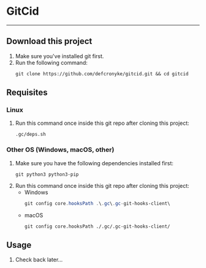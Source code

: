# GitCid  
--------  
  
## Download this project  
  
1. Make sure you've installed git first.
2. Run the following command:
    ```shell
    git clone https://github.com/defcronyke/gitcid.git && cd gitcid
    ```
  
## Requisites  
  
### Linux  
  
1. Run this command once inside this git repo after cloning this project:
    ```shell
    .gc/deps.sh
    ```
  
### Other OS (Windows, macOS, other)  

1. Make sure you have the following dependencies installed first:
    ```shell
    git python3 python3-pip
    ```
2. Run this command once inside this git repo after cloning this project:
   * Windows
        ```powershell
        git config core.hooksPath .\.gc\.gc-git-hooks-client\
        ```
    * macOS
        ```shell
        git config core.hooksPath ./.gc/.gc-git-hooks-client/
        ```
  
## Usage  
  
1. Check back later...
